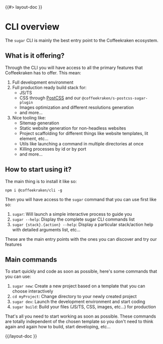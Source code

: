 <!--
/**
 * @name            Overview
 * @namespace       doc.cli
 * @type            Markdown
 * @platform        md
 * @status          stable
 * @menu            Documentation / CLI           /doc/cli/overview
 *
 * @since           2.0.0
 * @author    Olivier Bossel <olivier.bossel@gmail.com> (https://olivierbossel.com)
 */
-->

{{#> layout-doc }}

# CLI overview

The `sugar` CLI is mainly the best entry point to the Coffeekraken ecosystem.

## What is it offering?

Through the CLI you will have access to all the primary features that Coffeekraken has to offer. This mean:

1. Full development environment
2. Full production ready build stack for:
    - JS/TS
    - CSS through [PostCSS](https://postcss.org) and our `@coffeekraken/s-postcss-sugar-plugin`
    - Images optimization and different resolutions generation
    - and more...
3. Nice tooling like:
    - Sitemap generation
    - Static website generation for non-headless websites
    - Project scaffolding for different things like website templates, lit element, etc...
    - Utils like launching a command in multiple directories at once
    - Killing processes by id or by port
    - and more...

## How to start using it?

The main thing is to install it like so:

```shell
npm i @coffeekraken/cli -g
```

Then you will have access to the `sugar` command that you can use first like so:

1. `sugar`: Will launch a simple interactive process to guide you
2. `sugar --help`: Display the complete sugar CLI commands list
3. `sugar {stack}.{action} --help`: Display a particular stack/action help with detailed arguments list, etc...

These are the main entry points with the ones you can discover and try our features

## Main commands

To start quickly and code as soon as possible, here's some commands that you can use:

1. `sugar new`: Create a new project based on a template that you can choose interactively
2. `cd myProject`: Change directory to your newly created project
3. `sugar dev`: Launch the development environment and start coding
4. `sugar build`: Build your files (JS/TS, CSS, images, etc...) for production

That's all you need to start working as soon as possible. These commands are totally independent of the chosen template so you don't need to think again and again how to build, start developing, etc...

{{/layout-doc }}

